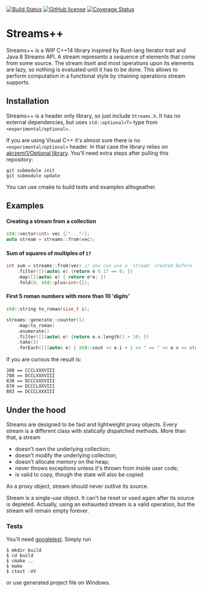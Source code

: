 [![Build Status](https://travis-ci.org/randrewy/Streams.svg?branch=master)](https://travis-ci.org/randrewy/Streams)
[![GitHub license](https://img.shields.io/badge/license-MIT-blue.svg)](https://raw.githubusercontent.com/randrewy/Streams/master/License.md)
[![Coverage Status](https://coveralls.io/repos/github/randrewy/Streams/badge.svg?branch=master)](https://coveralls.io/github/randrewy/Streams?branch=master)
# Streams++ #

Streams++ is a WIP C++14 library inspired by Rust-lang Iterator trait and Java 8 Streams API.
A stream represents a sequence of elements that come from some source. The stream itselt 
and most operations upon its elements are lazy, so nothing is evaluated until it has to be done. 
This allows to perform computation in a functional style by chaining operations stream supports.

## Installation ##
Streams++ is a header only library, so just include `Streams.h`. It has no external dependencies, but 
uses `std::optional<T>` type from  `<experimental/optional>`.

If you are using Visual C++ it's almost sure there is no `<experimental/optional>` header. In that 
case the library relies on [akrzemi1/Optional library](https://github.com/akrzemi1/Optional). You'll
need extra steps after pulling this repository:
```
git submodule init
git submodule update
```
You can use cmake to build tests and examples alltogeather.

## Examples ##
#### Creating a stream from a collection ####
```c++
std::vector<int> vec {/*...*/};
auto stream = streams::from(vec);
```
#### Sum of squares of multiples of `17` ####
```c++
int sum = streams::from(vec) // you can use a 'stream' created before
    .filter([](auto& e) {return e % 17 == 0; })
    .map([](auto& e) { return e*e; })
    .fold(0, std::plus<int>{});
```
#### First 5 roman numbers with more than 10 'digits' ####
```c++
std::string to_roman(size_t i);

streams::generate::counter(1)
    .map(to_roman)
    .enumerate()
    .filter([](auto& e) {return e.v.length() > 10; })
    .take(5)
    .forEach([](auto& e) { std::cout << e.i + 1 << " == " << e.v << std::endl; });
```
If you are curious the result is:
```
388 == CCCLXXXVIII
788 == DCCLXXXVIII
838 == DCCCXXXVIII
878 == DCCCLXXVIII
883 == DCCCLXXXIII
```

## Under the hood ##
Streams are designed to be fast and lightweight proxy objects. Every stream is a different 
class with statically dispatched methods. More than that, a stream
- doesn't own the underlying collection; 
- doesn't modify the underlying collection; 
- doesn't allocate memory on the heap;
- never throws exceptions unless it's thrown from inside user code;
- is valid to copy, though the state will also be copied.

As a proxy object, stream should never outlive its source. 

Stream is a single-use object. It can't be reset or used again after its source is depleted.
Actually, using an exhausted stream is a valid operation, but the stream will remain empty forever.

### Tests ###
You'll need [googletest](https://github.com/google/googletest/blob/master/googletest/).
Simply run
```
$ mkdir build
$ cd build
$ cmake ..
$ make
$ ctest -VV
```
or use generated project file on Windows.
